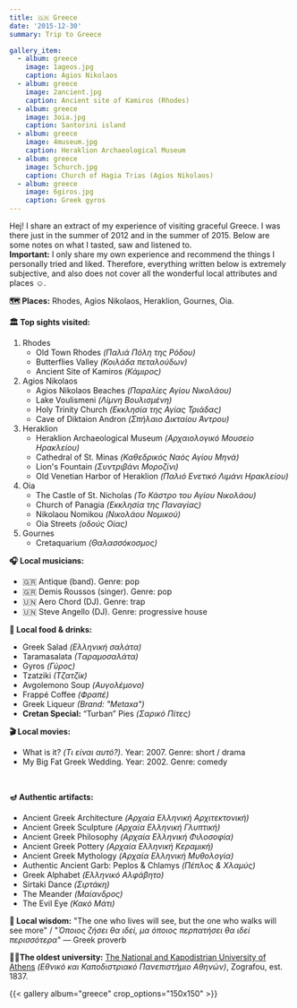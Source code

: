 ```yaml
---
title: 🇬🇷 Greece
date: '2015-12-30'
summary: Trip to Greece

gallery_item:
  - album: greece
    image: 1ageos.jpg
    caption: Agios Nikolaos
  - album: greece
    image: 2ancient.jpg
    caption: Ancient site of Kamiros (Rhodes)
  - album: greece
    image: 3oia.jpg
    caption: Santorini island
  - album: greece
    image: 4museum.jpg
    caption: Heraklion Archaeological Museum
  - album: greece
    image: 5church.jpg
    caption: Church of Hagia Trias (Agios Nikolaos)
  - album: greece
    image: 6giros.jpg
    caption: Greek gyros
---
```

Hej! I share an extract of my experience of visiting graceful Greece. I was there just in the summer of 2012 and in the summer of 2015. Below are some notes on what I tasted, saw and listened to.<br>
<b>Important:</b> I only share my own experience and recommend the things I personally tried and liked. Therefore, everything written below is extremely subjective, and also does not cover all the wonderful local attributes and places ☺️.

<b>🗺 Places:</b> Rhodes, Agios Nikolaos, Heraklion, Gournes, Oia.<br>

<b>🏛 Top sights visited: </b>
1. Rhodes
    - Old Town Rhodes <i>(Παλιά Πόλη της Ρόδου)</i>
    - Butterflies Valley <i>(Κοιλάδα πεταλούδων)</i>
    - Ancient Site of Kamiros <i>(Κάμιρος)</i>
2. Agios Nikolaos
    - Agios Nikolaos Beaches <i>(Παραλίες Αγίου Νικολάου)</i>
    - Lake Voulismeni <i>(Λίμνη Βουλισμένη)</i>
    - Holy Trinity Church <i>(Εκκλησία της Αγίας Τριάδας)</i>
    - Cave of Diktaion Andron <i>(Σπήλαιο Δικταίου Άντρου)</i>  
3. Heraklion
    - Heraklion Archaeological Museum <i>(Αρχαιολογικό Μουσείο Ηρακλείου)</i>
    - Cathedral of St. Minas <i>(Καθεδρικός Ναός Αγίου Μηνά)</i>
    - Lion's Fountain <i>(Συντριβάνι Μοροζίνι)</i>
    - Old Venetian Harbor of Heraklion <i>(Παλιό Ενετικό Λιμάνι Ηρακλείου)</i>
4. Oia 
    - The Castle of St. Nicholas <i>(Το Κάστρο του Αγίου Νικολάου)</i>
    - Church of Panagia <i>(Εκκλησία της Παναγίας)</i>
    - Nikolaou Nomikou <i>(Νικολάου Νομικού)</i>
    - Oia Streets <i>(οδούς Οίας)</i> 
5. Gournes
    - Cretaquarium <i>(Θαλασσόκοσμος)</i> 


<b>🎧 Local musicians: </b>
- 🇬🇷 Antique (band). Genre: pop
- 🇬🇷 Demis Roussos (singer). Genre: pop
- 🇺🇳 Aero Chord (DJ). Genre: trap
- 🇺🇳 Steve Angello (DJ). Genre: progressive house


<b>🥘 Local food & drinks: </b>
- Greek Salad <i>(Ελληνική σαλάτα)</i>
- Taramasalata <i>(Tαραμοσαλάτα)</i>
- Gyros <i>(Γύρος)</i>
- Tzatziki <i>(Tζατζίκ)</i>
- Avgolemono Soup <i>(Αυγολέμονο)</i>
- Frappé Coffee <i>(Фραπέ)</i>
- Greek Liqueur <i>(Brand: "Metaxa")</i> 
- <b>Cretan Special:</b> “Turban” Pies <i>(Σαρικό Πίτες)</i>


<b>🎬 Local movies:</b>
- What is it? <i>(Τι είναι αυτό?)</i>. Year: 2007. Genre: short / drama
- My Big Fat Greek Wedding. Year: 2002. Genre: comedy
<br>


<b>🪔 Authentic artifacts:</b>
- Ancient Greek Architecture <i>(Αρχαία Ελληνική Αρχιτεκτονική)</i>
- Ancient Greek Sculpture <i>(Αρχαία Ελληνική Γλυπτική)</i>
- Ancient Greek Philosophy <i>(Αρχαία Ελληνική Φιλοσοφία)</i>
- Ancient Greek Pottery <i>(Αρχαία Ελληνική Κεραμική)</i>
- Ancient Greek Mythology <i>(Αρχαία Ελληνική Μυθολογία)</i>
- Authentic Ancient Garb: Peplos & Chlamys <i>(Πέπλος & Χλαμύς)</i>
- Greek Alphabet <i>(Ελληνικό Αλφάβητο)</i>
- Sirtaki Dance <i>(Σιρτάκη)</i>
- The Meander <i>(Μαίανδρος)</i>
- The Evil Eye <i>(Κακό Μάτι)</i>


<b>🦉 Local wisdom:</b> "The one who lives will see, but the one who walks will see more" / "<i>Όποιος ζήσει θα ιδεί, μα όποιος περπατήσει θα ιδεί περισσότερα</i>" — Greek proverb


<b>👨‍🎓The oldest university:</b> <a href = "https://en.uoa.gr/" target="_blank">The National and Kapodistrian University of Athens</a> <i>(Εθνικό και Καποδιστριακό Πανεπιστήμιο Αθηνών)</i>, Zografou, est. 1837.  


{{< gallery album="greece" crop_options="150x150" >}}
   

